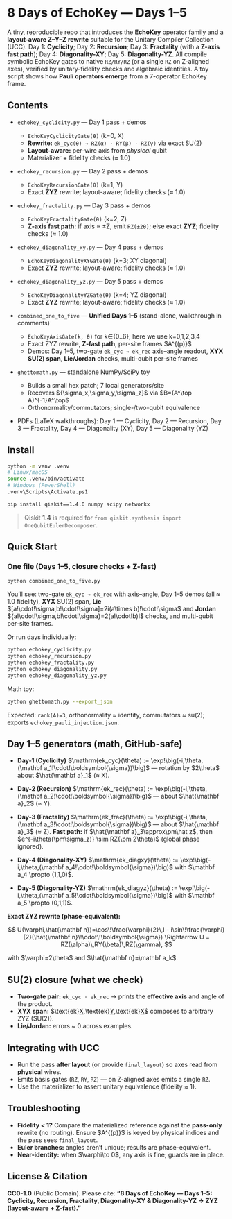 # 8 Days of EchoKey — Days 1–5

A tiny, reproducible repo that introduces the **EchoKey** operator family and a **layout-aware Z–Y–Z rewrite** suitable for the Unitary Compiler Collection (UCC).
Day 1: **Cyclicity**; Day 2: **Recursion**; Day 3: **Fractality** (with a **Z-axis fast path**); Day 4: **Diagonality-XY**; Day 5: **Diagonality-YZ**. All compile symbolic EchoKey gates to native `RZ/RY/RZ` (or a single `RZ` on Z-aligned axes), verified by unitary-fidelity checks and algebraic identities. A toy script shows how **Pauli operators emerge** from a 7-operator EchoKey frame.

## Contents

* `echokey_cyclicity.py` — Day 1 pass + demos

  * `EchoKeyCyclicityGate(θ)` (k=0, X)
  * **Rewrite:** `ek_cyc(θ) → RZ(α) · RY(β) · RZ(γ)` via exact SU(2)
  * **Layout-aware:** per-wire axis from *physical* qubit
  * Materializer + fidelity checks (≈ 1.0)

* `echokey_recursion.py` — Day 2 pass + demos

  * `EchoKeyRecursionGate(θ)` (k=1, Y)
  * Exact **ZYZ** rewrite; layout-aware; fidelity checks (≈ 1.0)

* `echokey_fractality.py` — Day 3 pass + demos

  * `EchoKeyFractalityGate(θ)` (k=2, Z)
  * **Z-axis fast path:** if axis ≈ ±Z, emit `RZ(±2θ)`; else exact **ZYZ**; fidelity checks (≈ 1.0)

* `echokey_diagonality_xy.py` — Day 4 pass + demos

  * `EchoKeyDiagonalityXYGate(θ)` (k=3; XY diagonal)
  * Exact **ZYZ** rewrite; layout-aware; fidelity checks (≈ 1.0)

* `echokey_diagonality_yz.py` — Day 5 pass + demos

  * `EchoKeyDiagonalityYZGate(θ)` (k=4; YZ diagonal)
  * Exact **ZYZ** rewrite; layout-aware; fidelity checks (≈ 1.0)

* `combined_one_to_five` — **Unified Days 1–5** (stand-alone, walkthrough in comments)

  * `EchoKeyAxisGate(k, θ)` for k∈{0..6}; here we use k=0,1,2,3,4
  * Exact ZYZ rewrite, **Z-fast path**, per-site frames \$A^{(p)}\$
  * Demos: Day 1–5, two-gate `ek_cyc → ek_rec` axis–angle readout, **XYX SU(2) span**, **Lie/Jordan** checks, multi-qubit per-site frames

* `ghettomath.py` — standalone NumPy/SciPy toy

  * Builds a small hex patch; 7 local generators/site
  * Recovers \${\sigma\_x,\sigma\_y,\sigma\_z}\$ via \$B=(A^\top A)^{-1}A^\top\$
  * Orthonormality/commutators; single-/two-qubit equivalence

* PDFs (LaTeX walkthroughs): Day 1 — Cyclicity, Day 2 — Recursion, Day 3 — Fractality, Day 4 — Diagonality (XY), Day 5 — Diagonality (YZ)

## Install

```bash
python -m venv .venv
# Linux/macOS
source .venv/bin/activate
# Windows (PowerShell)
.venv\Scripts\Activate.ps1

pip install qiskit==1.4.0 numpy scipy networkx
```

> Qiskit **1.4** is required for `from qiskit.synthesis import OneQubitEulerDecomposer`.

## Quick Start

### One file (Days 1–5, closure checks + Z-fast)

```bash
python combined_one_to_five.py
```

You’ll see: two-gate `ek_cyc → ek_rec` with axis–angle, Day 1–5 demos (all ≈ 1.0 fidelity), **XYX** SU(2) span, **Lie** $\[a!\cdot!\sigma,b!\cdot!\sigma]=2i(a\times b)!\cdot!\sigma\$ and **Jordan** \${a!\cdot!\sigma,b!\cdot!\sigma}=2(a!\cdot!b)I\$ checks, and multi-qubit per-site frames.

Or run days individually:

```bash
python echokey_cyclicity.py
python echokey_recursion.py
python echokey_fractality.py
python echokey_diagonality.py
python echokey_diagonality_yz.py
```

Math toy:

```bash
python ghettomath.py --export_json
```

Expected: `rank(A)=3`, orthonormality ≈ identity, commutators ≈ su(2); exports `echokey_pauli_injection.json`.

## Day 1–5 generators (math, GitHub-safe)

* **Day-1 (Cyclicity)**
  \$\mathrm{ek\_cyc}(\theta) := \exp!\big(-i,\theta,(\mathbf a\_1!\cdot!\boldsymbol{\sigma})\big)\$ — rotation by \$2\theta\$ about \$\hat{\mathbf a}\_1\$ (≈ X).

* **Day-2 (Recursion)**
  \$\mathrm{ek\_rec}(\theta) := \exp!\big(-i,\theta,(\mathbf a\_2!\cdot!\boldsymbol{\sigma})\big)\$ — about \$\hat{\mathbf a}\_2\$ (≈ Y).

* **Day-3 (Fractality)**
  \$\mathrm{ek\_frac}(\theta) := \exp!\big(-i,\theta,(\mathbf a\_3!\cdot!\boldsymbol{\sigma})\big)\$ — about \$\hat{\mathbf a}\_3\$ (≈ Z).
  **Fast path:** if \$\hat{\mathbf a}\_3\approx\pm\hat z\$, then \$e^{-i\theta(\pm\sigma\_z)} \sim RZ(\pm 2\theta)\$ (global phase ignored).

* **Day-4 (Diagonality-XY)**
  \$\mathrm{ek\_diagxy}(\theta) := \exp!\big(-i,\theta,(\mathbf a\_4!\cdot!\boldsymbol{\sigma})\big)\$ with \$\mathbf a\_4 \propto (1,1,0)\$.

* **Day-5 (Diagonality-YZ)**
  \$\mathrm{ek\_diagyz}(\theta) := \exp!\big(-i,\theta,(\mathbf a\_5!\cdot!\boldsymbol{\sigma})\big)\$ with \$\mathbf a\_5 \propto (0,1,1)\$.

**Exact ZYZ rewrite (phase-equivalent):**

$$
U(\varphi,\hat{\mathbf n})=\cos\!\frac{\varphi}{2}\,I - i\sin\!\frac{\varphi}{2}(\hat{\mathbf n}\!\cdot\!\boldsymbol{\sigma})
\Rightarrow
U = RZ(\alpha)\,RY(\beta)\,RZ(\gamma),
$$

with \$\varphi=2\theta\$ and \$\hat{\mathbf n}=\mathbf a\_k\$.

## SU(2) closure (what we check)

* **Two-gate pair:** `ek_cyc · ek_rec` → prints the **effective axis** and angle of the product.
* **XYX span:** \$\text{ek}[X](\alpha),\text{ek}[Y](\beta),\text{ek}[X](\gamma)\$ composes to arbitrary ZYZ (SU(2)).
* **Lie/Jordan:** errors \~ 0 across examples.

## Integrating with UCC

* Run the pass **after layout** (or provide `final_layout`) so axes read from **physical** wires.
* Emits basis gates (`RZ`, `RY`, `RZ`) — on Z-aligned axes emits a single `RZ`.
* Use the materializer to assert unitary equivalence (fidelity ≈ 1).

## Troubleshooting

* **Fidelity < 1?** Compare the materialized reference against the **pass-only** rewrite (no routing). Ensure \$A^{(p)}\$ is keyed by physical indices and the pass sees `final_layout`.
* **Euler branches:** angles aren’t unique; results are phase-equivalent.
* **Near-identity:** when \$\varphi\to 0\$, any axis is fine; guards are in place.

## License & Citation

**CC0-1.0** (Public Domain).
Please cite: **“8 Days of EchoKey — Days 1–5: Cyclicity, Recursion, Fractality, Diagonality-XY & Diagonality-YZ → ZYZ (layout-aware + Z-fast).”**
